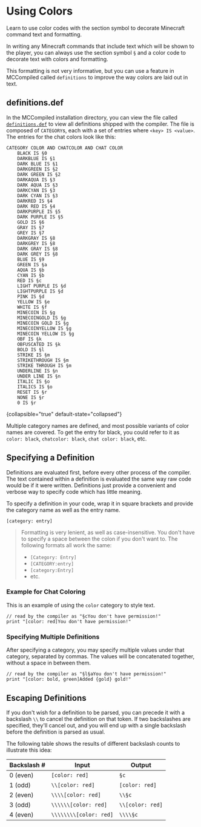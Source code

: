 # Using Colors

<link-summary>
Learn to use color codes with the section symbol to decorate Minecraft command text and formatting.
</link-summary>

In writing any Minecraft commands that include text which will be shown to the player, you can always
use the section symbol `§` and a color code to decorate text with colors and formatting.

This formatting is not very informative, but you can use a feature in MCCompiled called `definitions` to improve the way
colors are laid out in text.

## definitions.def
In the MCCompiled installation directory, you can view the file called [`definitions.def`](%definitions_url%) to view all definitions shipped
with the compiler. The file is composed of `CATEGORY`s, each with a set of entries where `<key> IS <value>`. The entries
for the chat colors look like this:
```%lang%
CATEGORY COLOR AND CHATCOLOR AND CHAT COLOR
	BLACK IS §0
	DARKBLUE IS §1
	DARK BLUE IS §1
	DARKGREEN IS §2
	DARK GREEN IS §2
	DARKAQUA IS §3
	DARK AQUA IS §3
    DARKCYAN IS §3
    DARK CYAN IS §3
	DARKRED IS §4
	DARK RED IS §4
	DARKPURPLE IS §5
	DARK PURPLE IS §5
	GOLD IS §6
	GRAY IS §7
	GREY IS §7
	DARKGRAY IS §8
	DARKGREY IS §8
	DARK GRAY IS §8
	DARK GREY IS §8
	BLUE IS §9
	GREEN IS §a
	AQUA IS §b
	CYAN IS §b
	RED IS §c
	LIGHT PURPLE IS §d
	LIGHTPURPLE IS §d
	PINK IS §d
	YELLOW IS §e
	WHITE IS §f
	MINECOIN IS §g
	MINECOINGOLD IS §g
	MINECOIN GOLD IS §g
	MINECOINYELLOW IS §g
	MINECOIN YELLOW IS §g
	OBF IS §k
	OBFUSCATED IS §k
	BOLD IS §l
	STRIKE IS §m
	STRIKETHROUGH IS §m
	STRIKE THROUGH IS §m
	UNDERLINE IS §n
	UNDER LINE IS §n
	ITALIC IS §o
	ITALICS IS §o
	RESET IS §r
	NONE IS §r
	0 IS §r
```
{collapsible="true" default-state="collapsed"}

Multiple category names are defined, and most possible variants of color names are covered. To get the entry for black,
you could refer to it as `color: black`, `chatcolor: black`, `chat color: black`, etc.

## Specifying a Definition
Definitions are evaluated first, before every other process of the compiler. The text contained within a definition is
evaluated the same way raw code would be if it were written. Definitions just provide a convenient and verbose way to
specify code which has little meaning.

To specify a definition in your code, wrap it in square brackets and provide the category name as well as the entry name.
```%lang%
[category: entry]
```
> Formatting is very lenient, as well as case-insensitive. You don't have to specify a space between the colon if you
> don't want to. The following formats all work the same:
> - `[Category: Entry]`
> - `[CATEGORY:entry]`
> - `[category:Entry]`
> - etc.


### Example for Chat Coloring
This is an example of using the `color` category to style text.
```%lang%
// read by the compiler as "§cYou don't have permission!"
print "[color: red]You don't have permission!"
```

### Specifying Multiple Definitions
After specifying a category, you may specify multiple values under that category, separated by commas. The values will
be concatenated together, without a space in between them.
```%lang%
// read by the compiler as "§l§aYou don't have permission!"
print "[color: bold, green]Added {gold} gold!"
```

## Escaping Definitions
If you don't wish for a definition to be parsed, you can precede it with a backslash `\\` to cancel the definition on that
token. If two backslashes are specified, they'll cancel out, and you will end up with a single backslash before the
definition is parsed as usual.

The following table shows the results of different backslash counts to illustrate this idea:

| Backslash # | Input                  | Output           |
|-------------|------------------------|------------------|
| 0 (even)    | `[color: red]`         | `§c`             |
| 1 (odd)     | `\\[color: red]`       | `[color: red]`   |
| 2 (even)    | `\\\\[color: red]`     | `\\§c`           |
| 3 (odd)     | `\\\\\\[color: red]`   | `\\[color: red]` |
| 4 (even)    | `\\\\\\\\[color: red]` | `\\\\§c`         |
